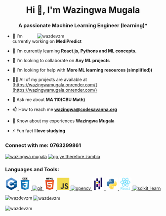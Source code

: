 <h1 align="center">Hi 👋, I'm Wazingwa Mugala</h1>
<h3 align="center">A passionate Machine Learning Engineer (learning)*</h3>


<img src="https://cdn.dribbble.com/users/1162077/screenshots/3848914/programmer.gif" alt="wazdevzm" alt="Coding is fun" width="400" align="right" /> 


- 🔭 I’m currently working on **MediPredict**

- 🌱 I’m currently learning **React.js, Pythons and ML concepts.**

- 👯 I’m looking to collaborate on **Any ML projects**

- 🤝 I’m looking for help with **More ML learning resources (simplified)(**

- 👨‍💻 All of my projects are available at [https://wazingwamugala.onrender.com/](https://wazingwamugala.onrender.com/)

- 💬 Ask me about **MA 110(CBU Math)**

- 📫 How to reach me **wazingwa@codesavanna.org**

- 📄 Know about my experiences **Wazingwa Mugala**

- ⚡ Fun fact **I love studying**

<h3 align="left">Connect with me: 0763299861</h3>
<p align="left">
<a href="https://linkedin.com/in/wazingwa mugala" target="blank"><img align="center" src="https://raw.githubusercontent.com/rahuldkjain/github-profile-readme-generator/master/src/images/icons/Social/linked-in-alt.svg" alt="wazingwa mugala" height="30" width="40" /></a>
<a href="https://www.youtube.com/c/go ye therefore zambia" target="blank"><img align="center" src="https://raw.githubusercontent.com/rahuldkjain/github-profile-readme-generator/master/src/images/icons/Social/youtube.svg" alt="go ye therefore zambia" height="30" width="40" /></a>
</p>

<h3 align="left">Languages and Tools:</h3>
<p align="left"> <a href="https://www.w3schools.com/cpp/" target="_blank" rel="noreferrer"> <img src="https://raw.githubusercontent.com/devicons/devicon/master/icons/cplusplus/cplusplus-original.svg" alt="cplusplus" width="40" height="40"/> </a> <a href="https://www.w3schools.com/css/" target="_blank" rel="noreferrer"> <img src="https://raw.githubusercontent.com/devicons/devicon/master/icons/css3/css3-original-wordmark.svg" alt="css3" width="40" height="40"/> </a> <a href="https://git-scm.com/" target="_blank" rel="noreferrer"> <img src="https://www.vectorlogo.zone/logos/git-scm/git-scm-icon.svg" alt="git" width="40" height="40"/> </a> <a href="https://www.w3.org/html/" target="_blank" rel="noreferrer"> <img src="https://raw.githubusercontent.com/devicons/devicon/master/icons/html5/html5-original-wordmark.svg" alt="html5" width="40" height="40"/> </a> <a href="https://developer.mozilla.org/en-US/docs/Web/JavaScript" target="_blank" rel="noreferrer"> <img src="https://raw.githubusercontent.com/devicons/devicon/master/icons/javascript/javascript-original.svg" alt="javascript" width="40" height="40"/> </a> <a href="https://opencv.org/" target="_blank" rel="noreferrer"> <img src="https://www.vectorlogo.zone/logos/opencv/opencv-icon.svg" alt="opencv" width="40" height="40"/> </a> <a href="https://pandas.pydata.org/" target="_blank" rel="noreferrer"> <img src="https://raw.githubusercontent.com/devicons/devicon/2ae2a900d2f041da66e950e4d48052658d850630/icons/pandas/pandas-original.svg" alt="pandas" width="40" height="40"/> </a> <a href="https://www.python.org" target="_blank" rel="noreferrer"> <img src="https://raw.githubusercontent.com/devicons/devicon/master/icons/python/python-original.svg" alt="python" width="40" height="40"/> </a> <a href="https://reactjs.org/" target="_blank" rel="noreferrer"> <img src="https://raw.githubusercontent.com/devicons/devicon/master/icons/react/react-original-wordmark.svg" alt="react" width="40" height="40"/> </a> <a href="https://scikit-learn.org/" target="_blank" rel="noreferrer"> <img src="https://upload.wikimedia.org/wikipedia/commons/0/05/Scikit_learn_logo_small.svg" alt="scikit_learn" width="40" height="40"/> </a> </p>

<p><img align="left" src="https://github-readme-stats.vercel.app/api/top-langs?username=wazdevzm&show_icons=true&locale=en&layout=compact" alt="wazdevzm" /></p>

<p>&nbsp;<img align="center" src="https://github-readme-stats.vercel.app/api?username=wazdevzm&show_icons=true&locale=en" alt="wazdevzm" /></p>

<p><img align="center" src="https://github-readme-streak-stats.herokuapp.com/?user=wazdevzm&" alt="wazdevzm" /></p>

